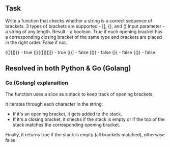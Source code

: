 ## Task

Write a function that checks whether a string is a correct sequence of brackets.
3 types of brackets are supported - [], {}, and ()
Input parameter - a string of any length.
Result - a boolean.
True if each opening bracket has a corresponding closing bracket of the same type and brackets are placed in the right order.
False if not.

({}[]){} - true
([([([])])]) - true
(()] - false
)()( - false
{}( - false
{(}) - false

## Resolved in both Python & Go (Golang)

### Go (Golang) explanaition

The function uses a slice as a stack to keep track of opening brackets.

It iterates through each character in the string:
- If it's an opening bracket, it gets added to the stack.
- If it's a closing bracket, it checks if the stack is empty or if the top of the stack matches the corresponding opening bracket.

Finally, it returns true if the stack is empty (all brackets matched), otherwise false.
